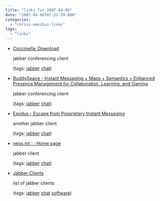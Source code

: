 ```yaml
---
title: "links for 2007-04-06"
date: "2007-04-06T07:22:39.000"
categories: 
  - "chriss-omnibus-links"
tags: 
  - "links"
---
```


- [Coccinella: Download](http://hem.fyristorg.com/matben/download/index.html)
    
    jabber conferencing client
    
    (tags: [jabber](http://del.icio.us/hubbsc/jabber) [chat](http://del.icio.us/hubbsc/chat))
    
- [BuddySpace - Instant Messaging + Maps + Semantics = Enhanced Presence Management for Collaboration, Learning, and Gaming](http://buddyspace.sourceforge.net/)
    
    jabber conferencing client
    
    (tags: [jabber](http://del.icio.us/hubbsc/jabber) [chat](http://del.icio.us/hubbsc/chat))
    
- [Exodus - Escape from Proprietary Instant Messaging](http://exodus.jabberstudio.org/)
    
    another jabber client
    
    (tags: [jabber](http://del.icio.us/hubbsc/jabber) [chat](http://del.icio.us/hubbsc/chat))
    
- [neos mt : : Home page](http://www.neosmt.com/eng/)
    
    jabber client
    
    (tags: [jabber](http://del.icio.us/hubbsc/jabber) [chat](http://del.icio.us/hubbsc/chat))
    
- [Jabber Clients](http://www.jabber.org/software/clients.shtml)
    
    list of jabber clients
    
    (tags: [jabber](http://del.icio.us/hubbsc/jabber) [chat](http://del.icio.us/hubbsc/chat) [software](http://del.icio.us/hubbsc/software))
